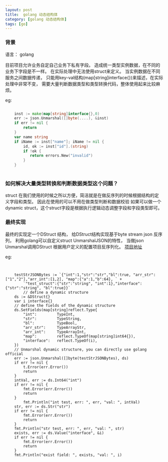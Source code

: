 ```yaml
---
layout: post
title:  golang 动态结构体
category: [golang 动态结构体]
tags: [go]
---
```


###  背景

语言： golang

目前项目允许业务自定自己业务下私有字段。 造成统一类型实例数据，在不同的业务下字段是不一样。 在实际处理中无法使用struct来定义。
当实例数据在不同服务之间数据传递， 只能用key-val结构(map[string]interface{})来描述，在实际处理中非常不变，
需要大量判断数据类型和类型转换代码，整体使用起来比较麻烦。

eg: 
```go

    inst := make(map[string]interface{},0)
    err := json.Unmarshal([]byte(....), &inst)
    if err != nil {
        return 
    }
    var name string 
    if iName := inst["name"]; iName != nil {
        id, ok := inst["id"].(string)
        if !ok {
           return errors.New("invalid")
        }
    }
   


```


### 如何解决大量类型转换和判断数据类型这个问题？

struct 在我们使用的时候之所以方便，简洁就是在做反序列的时候根据结构的定义字段和类型。 因此在使用的可以不用在做类型判断和数据校验
如果可以做一个dynamic struct，这个struct字段是根据执行逻辑动态调整字段和字段类型即可。

### 最终实现

最终的实现定一个DStruct 结构， 给DStruct结构实现基于byte stream json 反序列， 利用golang可以自定义struct UnmarshalJSON的特性，
当做json Unmarshal调用DStruct 根据用户定义的配置项目反序列化。 [项目地址](https://github.com/rentiansheng/dstruct) 

eg: 

```golang

 
	testStrJSONBytes := `{"int":1,"str":"str","bl":true, "arr_str":["1","2"],"arr_int":[1,2], "map":{"a":1,"b":64}, ` +
		`"test_struct":{"str":"string", "int":1},"interface":{"str":"string", "bl":true}}`
		// define a dynamic structure
	ds := &DStruct{}
	var i interface{}
	// define the fields of the dynamic structure
	ds.SetFields(map[string]reflect.Type{
		"int":         TypeInt,
		"str":         TypeString,
		"bl":          TypeBool,
		"arr_str":     TypeArrayStr,
		"arr_int":     TypeArrayInt,
		"map":         reflect.TypeOf(map[string]int64{}),
		"interface":   reflect.TypeOf(i),
	})
	// Unmarshal dynamic structure, you can directly use golang official
	err := json.Unmarshal([]byte(testStrJSONBytes), ds)
	if err != nil {
		t.Error(err.Error())
		return
	}
    intVal, err := ds.Int64("int")
    if err != nil {
		fmt.Error(err.Error())
		return
	}
		fmt.Println("int test, err: ", err, "val: ", intVal)
	str, err := ds.Str("str")
	if err != nil {
		fmt.Error(err.Error())
		return
	}
	fmt.Println("str test, err: ", err, "val: ", str)
	exists, err := ds.Value("interface", &i)
	if err != nil {
		fmt.Error(err.Error())
		return
	}
	fmt.Println("exist field: ", exists, "val: ", i)
```



